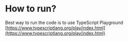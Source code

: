 # How to run?

Best way to run the code is to use TypeScript Playground [https://www.typescriptlang.org/play/index.html](https://www.typescriptlang.org/play/index.html)
